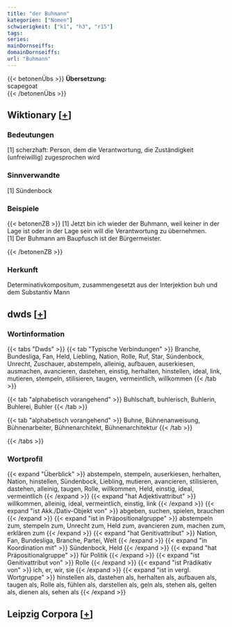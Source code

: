 ```yaml
---
title: "der Buhmann"
kategorien: ["Nomen"]
schwierigkeit: ["k1", "h3", "r15"]
tags:
series:
mainDornseiffs:
domainDornseiffs:
url: "Buhmann"
---
```


{{< betonenÜbs >}}
**Übersetzung:**  
scapegoat  
{{< /betonenÜbs >}}

## Wiktionary [[+](https://de.wiktionary.org/wiki/Buhmann)]

### Bedeutungen
[1] scherzhaft: Person, dem die Verantwortung, die Zuständigkeit (unfreiwillig) zugesprochen wird  

### Sinnverwandte
[1] Sündenbock  

### Beispiele
{{< betonenZB >}}
[1] Jetzt bin ich wieder der Buhmann, weil keiner in der Lage ist oder in der Lage sein will die Verantwortung zu übernehmen.  
[1] Der Buhmann am Baupfusch ist der Bürgermeister.  

{{< /betonenZB >}}
### Herkunft
Determinativkompositum, zusammengesetzt aus der Interjektion buh und dem Substantiv Mann  



## dwds [[+](https://www.dwds.de/wb/Buhmann)]

### Wortinformation
{{< tabs "Dwds" >}}
{{< tab "Typische Verbindungen" >}}
Branche, Bundesliga, Fan, Held, Liebling, Nation, Rolle, Ruf, Star, Sündenbock, Unrecht, Zuschauer, abstempeln, alleinig, aufbauen, auserkiesen, ausmachen, avancieren, dastehen, einstig, herhalten, hinstellen, ideal, link, mutieren, stempeln, stilisieren, taugen, vermeintlich, willkommen
{{< /tab >}}

{{< tab "alphabetisch vorangehend" >}}
Buhlschaft, buhlerisch, Buhlerin, Buhlerei, Buhler
{{< /tab >}}

{{< tab "alphabetisch vorangehend" >}}
Buhne, Bühnenanweisung, Bühnenarbeiter, Bühnenarchitekt, Bühnenarchitektur
{{< /tab >}}

{{< /tabs >}}

### Wortprofil
{{< expand "Überblick" >}} abstempeln, stempeln, auserkiesen, herhalten, Nation, hinstellen, Sündenbock, Liebling, mutieren, avancieren, stilisieren, dastehen, alleinig, taugen, Rolle, willkommen, Held, einstig, ideal, vermeintlich {{< /expand >}}
{{< expand "hat Adjektivattribut" >}} willkommen, alleinig, ideal, vermeintlich, einstig, link {{< /expand >}}
{{< expand "ist Akk./Dativ-Objekt von" >}} abgeben, suchen, spielen, brauchen {{< /expand >}}
{{< expand "ist in Präpositionalgruppe" >}} abstempeln zum, stempeln zum, Unrecht zum, Held zum, avancieren zum, machen zum, erklären zum {{< /expand >}}
{{< expand "hat Genitivattribut" >}} Nation, Fan, Bundesliga, Branche, Partei, Welt {{< /expand >}}
{{< expand "in Koordination mit" >}} Sündenbock, Held {{< /expand >}}
{{< expand "hat Präpositionalgruppe" >}} für Politik {{< /expand >}}
{{< expand "ist Genitivattribut von" >}} Rolle {{< /expand >}}
{{< expand "ist Prädikativ von" >}} ich, er, wir, sie {{< /expand >}}
{{< expand "ist in vergl. Wortgruppe" >}} hinstellen als, dastehen als, herhalten als, aufbauen als, taugen als, Rolle als, fühlen als, darstellen als, geln als, stehen als, gelten als, dienen als, sehen als {{< /expand >}}

## Leipzig Corpora [[+](https://corpora.uni-leipzig.de/en/res?word=Buhmann&corpusId=deu_newscrawl-public_2018)]

